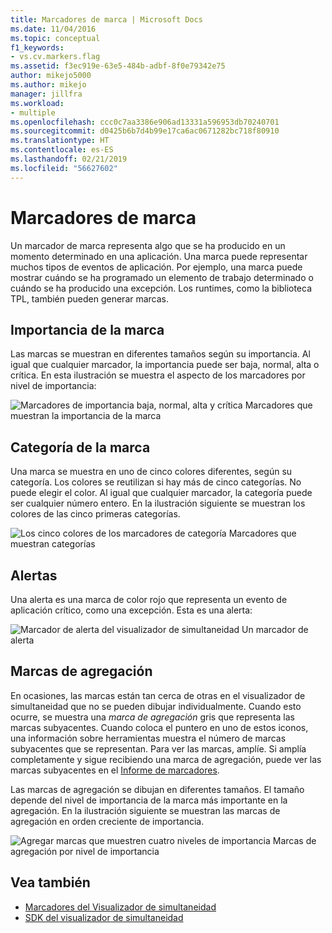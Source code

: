 ```yaml
---
title: Marcadores de marca | Microsoft Docs
ms.date: 11/04/2016
ms.topic: conceptual
f1_keywords:
- vs.cv.markers.flag
ms.assetid: f3ec919e-63e5-484b-adbf-8f0e79342e75
author: mikejo5000
ms.author: mikejo
manager: jillfra
ms.workload:
- multiple
ms.openlocfilehash: ccc0c7aa3386e906ad13331a596953db70240701
ms.sourcegitcommit: d0425b6b7d4b99e17ca6ac0671282bc718f80910
ms.translationtype: HT
ms.contentlocale: es-ES
ms.lasthandoff: 02/21/2019
ms.locfileid: "56627602"
---
```

# <a name="flag-markers"></a>Marcadores de marca
Un marcador de marca representa algo que se ha producido en un momento determinado en una aplicación. Una marca puede representar muchos tipos de eventos de aplicación. Por ejemplo, una marca puede mostrar cuándo se ha programado un elemento de trabajo determinado o cuándo se ha producido una excepción. Los runtimes, como la biblioteca TPL, también pueden generar marcas.

## <a name="flag-importance"></a>Importancia de la marca
 Las marcas se muestran en diferentes tamaños según su importancia. Al igual que cualquier marcador, la importancia puede ser baja, normal, alta o crítica.  En esta ilustración se muestra el aspecto de los marcadores por nivel de importancia:

 ![Marcadores de importancia baja, normal, alta y crítica](../profiling/media/cvmarkerimportance.png "CVMarkerImportance") Marcadores que muestran la importancia de la marca

## <a name="flag-category"></a>Categoría de la marca
 Una marca se muestra en uno de cinco colores diferentes, según su categoría. Los colores se reutilizan si hay más de cinco categorías. No puede elegir el color. Al igual que cualquier marcador, la categoría puede ser cualquier número entero. En la ilustración siguiente se muestran los colores de las cinco primeras categorías.

 ![Los cinco colores de los marcadores de categoría](../profiling/media/cvmarkercategory.png "CVMarkerCategory") Marcadores que muestran categorías

## <a name="alerts"></a>Alertas
 Una alerta es una marca de color rojo que representa un evento de aplicación crítico, como una excepción.  Esta es una alerta:

 ![Marcador de alerta del visualizador de simultaneidad](../profiling/media/cvmarkeralert.png "CVMarkerAlert") Un marcador de alerta

## <a name="aggregation-flags"></a>Marcas de agregación
 En ocasiones, las marcas están tan cerca de otras en el visualizador de simultaneidad que no se pueden dibujar individualmente. Cuando esto ocurre, se muestra una *marca de agregación* gris que representa las marcas subyacentes. Cuando coloca el puntero en uno de estos iconos, una información sobre herramientas muestra el número de marcas subyacentes que se representan. Para ver las marcas, amplíe. Si amplía completamente y sigue recibiendo una marca de agregación, puede ver las marcas subyacentes en el [Informe de marcadores](../profiling/markers-report.md).

 Las marcas de agregación se dibujan en diferentes tamaños. El tamaño depende del nivel de importancia de la marca más importante en la agregación. En la ilustración siguiente se muestran las marcas de agregación en orden creciente de importancia.

 ![Agregar marcas que muestren cuatro niveles de importancia](../profiling/media/cvmarkeraggregate.png "CVMarkerAggregate") Marcas de agregación por nivel de importancia

## <a name="see-also"></a>Vea también
- [Marcadores del Visualizador de simultaneidad](../profiling/concurrency-visualizer-markers.md)
- [SDK del visualizador de simultaneidad](../profiling/concurrency-visualizer-sdk.md)